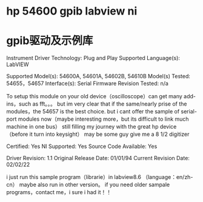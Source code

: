 # hp 54600 gpib labview ni
# gpib驱动及示例库


Instrument Driver Technology:  Plug and Play
Supported Language(s):  LabVIEW

Supported Model(s):  54600A, 54601A, 54602B, 54610B
Model(s) Tested:  54655，54657
Interface(s):  Serial
Firmware Revision Tested:  n/a

To setup this module on your old device（oscilloscope）can get many add-ins，such as fft。。。 
but im very clear that if the same/nearly prise of the modules，the 54657 is the best choice.
but i cant offer the sample of serial-port modules now（maybe interesting more，but its difficult to link much machine in one bus） 
still filling my journey with the great hp device （before it turn into keysight）
may be some guy give me a 8 1/2 digitizer 


Certified:  Yes
NI Supported:  Yes
Source Code Available:  Yes

Driver Revision:  1.1
Original Release Date:  01/01/94
Current Revision Date:  02/02/22


i just run this sample program（librarie）in labview8.6 （language：en/zh-cn） maybe also run in other version。
if you need older sampale programs，contact me，i sure i had it！！
